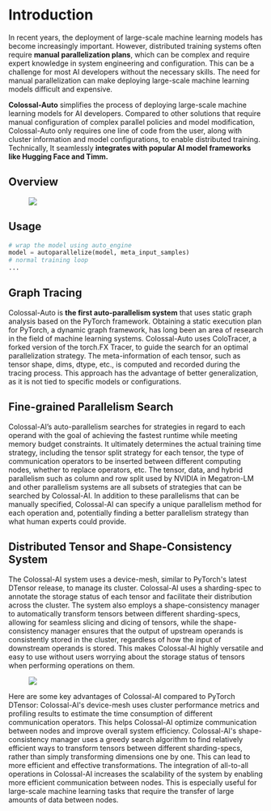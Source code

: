 # Introduction

In recent years, the deployment of large-scale machine learning models has become increasingly important. However, distributed training systems often require **manual parallelization plans**, which can be complex and require expert knowledge in system engineering and configuration. This can be a challenge for most AI developers without the necessary skills. The need for manual parallelization can make deploying large-scale machine learning models difficult and expensive.

**Colossal-Auto** simplifies the process of deploying large-scale machine learning models for AI developers. Compared to other solutions that require manual configuration of complex parallel policies and model modification, Colossal-Auto only requires one line of code from the user, along with cluster information and model configurations, to enable distributed training. Technically, It seamlessly **integrates with popular AI model frameworks like Hugging Face and Timm.**



## Overview

<figure style={{textAlign: "center"}}>
<img src="https://raw.githubusercontent.com/hpcaitech/public_assets/main/colossalai/img/auto_parallel/auto_parallel.png"/>
</figure>


## Usage

```python
# wrap the model using auto_engine
model = autoparallelize(model, meta_input_samples)
# normal training loop
...
```


## Graph Tracing

Colossal-Auto is **the first auto-parallelism system** that uses static graph analysis based on the PyTorch framework. Obtaining a static execution plan for PyTorch, a dynamic graph framework, has long been an area of research in the field of machine learning systems. Colossal-Auto uses ColoTracer, a forked version of the torch.FX Tracer, to guide the search for an optimal parallelization strategy. The meta-information of each tensor, such as tensor shape, dims, dtype, etc., is computed and recorded during the tracing process. This approach has the advantage of better generalization, as it is not tied to specific models or configurations.



## Fine-grained Parallelism Search
Colossal-AI’s auto-parallelism searches for strategies in regard to each operand with the goal of achieving the fastest runtime while meeting memory budget constraints. It ultimately determines the actual training time strategy, including the tensor split strategy for each tensor, the type of communication operators to be inserted between different computing nodes, whether to replace operators, etc. The tensor, data, and hybrid parallelism such as column and row split used by NVIDIA in Megatron-LM and other parallelism systems are all subsets of strategies that can be searched by Colossal-AI. In addition to these parallelisms that can be manually specified, Colossal-AI can specify a unique parallelism method for each operation and, potentially finding a better parallelism strategy than what human experts could provide.



## Distributed Tensor and Shape-Consistency System

The Colossal-AI system uses a device-mesh, similar to PyTorch's latest DTensor release, to manage its cluster. Colossal-AI uses a sharding-spec to annotate the storage status of each tensor and facilitate their distribution across the cluster. The system also employs a shape-consistency manager to automatically transform tensors between different sharding-specs, allowing for seamless slicing and dicing of tensors, while the shape-consistency manager ensures that the output of upstream operands is consistently stored in the cluster, regardless of how the input of downstream operands is stored. This makes Colossal-AI highly versatile and easy to use without users worrying about the storage status of tensors when performing operations on them.
<figure style={{textAlign: "center"}}>
<img src="https://raw.githubusercontent.com/hpcaitech/public_assets/main/colossalai/img/auto_parallel/shape_consistency.png"/>
</figure>

Here are some key advantages of Colossal-AI compared to PyTorch DTensor:
Colossal-AI's device-mesh uses cluster performance metrics and profiling results to estimate the time consumption of different communication operators. This helps Colossal-AI optimize communication between nodes and improve overall system efficiency.
Colossal-AI's shape-consistency manager uses a greedy search algorithm to find relatively efficient ways to transform tensors between different sharding-specs, rather than simply transforming dimensions one by one. This can lead to more efficient and effective transformations.
The integration of all-to-all operations in Colossal-AI increases the scalability of the system by enabling more efficient communication between nodes. This is especially useful for large-scale machine learning tasks that require the transfer of large amounts of data between nodes.
